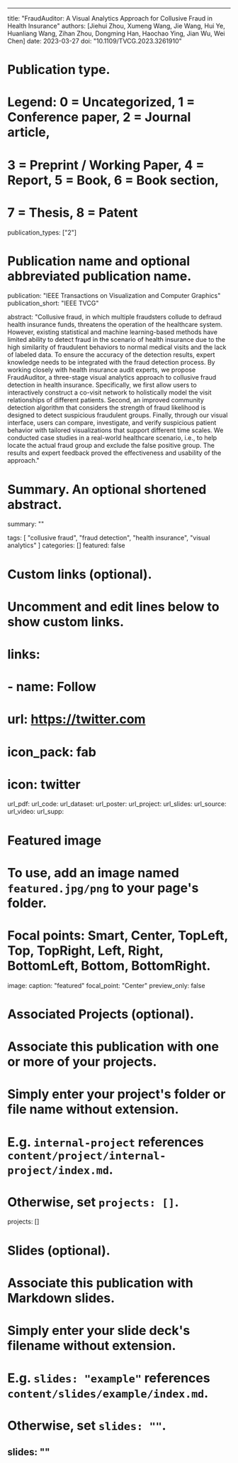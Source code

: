 ---

title: "FraudAuditor: A Visual Analytics Approach for Collusive Fraud in Health Insurance"
authors: [Jiehui Zhou, Xumeng Wang, Jie Wang, Hui Ye, Huanliang Wang, Zihan Zhou, Dongming Han, Haochao Ying, Jian Wu, Wei Chen]
date: 2023-03-27
doi: "10.1109/TVCG.2023.3261910"

# Publication type.
# Legend: 0 = Uncategorized, 1 = Conference paper, 2 = Journal article,
# 3 = Preprint / Working Paper, 4 = Report, 5 = Book, 6 = Book section,
# 7 = Thesis, 8 = Patent
publication_types: ["2"]

# Publication name and optional abbreviated publication name.
publication: "IEEE Transactions on Visualization and Computer Graphics"
publication_short: "IEEE TVCG"

abstract: "Collusive fraud, in which multiple fraudsters collude to defraud health insurance funds, threatens the operation of the healthcare system. However, existing statistical and machine learning-based methods have limited ability to detect fraud in the scenario of health insurance due to the high similarity of fraudulent behaviors to normal medical visits and the lack of labeled data. To ensure the accuracy of the detection results, expert knowledge needs to be integrated with the fraud detection process. By working closely with health insurance audit experts, we propose FraudAuditor, a three-stage visual analytics approach to collusive fraud detection in health insurance. Specifically, we first allow users to interactively construct a co-visit network to holistically model the visit relationships of different patients. Second, an improved community detection algorithm that considers the strength of fraud likelihood is designed to detect suspicious fraudulent groups. Finally, through our visual interface, users can compare, investigate, and verify suspicious patient behavior with tailored visualizations that support different time scales. We conducted case studies in a real-world healthcare scenario, i.e., to help locate the actual fraud group and exclude the false positive group. The results and expert feedback proved the effectiveness and usability of the approach."

# Summary. An optional shortened abstract.
summary: ""

tags:
  [
    "collusive fraud", 
    "fraud detection", 
    "health insurance", 
    "visual analytics"
  ]
categories: []
featured: false

# Custom links (optional).
#   Uncomment and edit lines below to show custom links.
# links:
# - name: Follow
#   url: https://twitter.com
#   icon_pack: fab
#   icon: twitter

url_pdf:
url_code:
url_dataset:
url_poster:
url_project:
url_slides:
url_source:
url_video:
url_supp:

# Featured image
# To use, add an image named `featured.jpg/png` to your page's folder.
# Focal points: Smart, Center, TopLeft, Top, TopRight, Left, Right, BottomLeft, Bottom, BottomRight.
image:
  caption: "featured"
  focal_point: "Center"
  preview_only: false

# Associated Projects (optional).
#   Associate this publication with one or more of your projects.
#   Simply enter your project's folder or file name without extension.
#   E.g. `internal-project` references `content/project/internal-project/index.md`.
#   Otherwise, set `projects: []`.
projects: []

# Slides (optional).
#   Associate this publication with Markdown slides.
#   Simply enter your slide deck's filename without extension.
#   E.g. `slides: "example"` references `content/slides/example/index.md`.
#   Otherwise, set `slides: ""`.
slides: ""
---